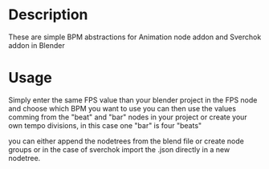 Description
===========

These are simple BPM abstractions for Animation node addon and Sverchok addon in Blender

Usage
=====

Simply enter the same FPS value than your blender project in the FPS node and choose which BPM you want to use
you can then use the values comming from the "beat" and "bar" nodes in your project or create your own tempo divisions, in this case one "bar" is four "beats"

you can either append the nodetrees from the blend file or create node groups or in the case of sverchok import the .json directly in a new nodetree.